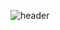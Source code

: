 ![header](https://capsule-render.vercel.app/api?type=blur&color=gradient&height=300&fontSize=40&section=header&text=Stay%20positive.%0AGood%20days%20are%20on%20their%20way.)






<!--
**holysik/holysik** is a ✨ _special_ ✨ repository because its `README.md` (this file) appears on your GitHub profile.

Here are some ideas to get you started:

- 🔭 I’m currently working on ...
- 🌱 I’m currently learning ...
- 👯 I’m looking to collaborate on ...
- 🤔 I’m looking for help with ...
- 💬 Ask me about ...
- 📫 How to reach me: ...
- 😄 Pronouns: ...
- ⚡ Fun fact: ...
-->
